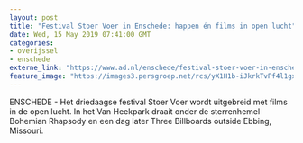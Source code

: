 ```yaml
---
layout: post
title: "Festival Stoer Voer in Enschede: happen én films in open lucht"
date: Wed, 15 May 2019 07:41:00 GMT
categories: 
- overijssel 
- enschede 
externe_link: "https://www.ad.nl/enschede/festival-stoer-voer-in-enschede-happen-en-films-in-open-lucht~aeed40ba/"
feature_image: "https://images3.persgroep.net/rcs/yX1H1b-iJkrkTvPf4l1gx4RcqA8/diocontent/148253688/_fitwidth/400/?appId=21791a8992982cd8da851550a453bd7f&quality=0.7"
---
```


ENSCHEDE - Het driedaagse festival Stoer Voer wordt uitgebreid met films in de open lucht. In het Van Heekpark draait onder de sterrenhemel Bohemian Rhapsody en een dag later Three Billboards outside Ebbing, Missouri.
